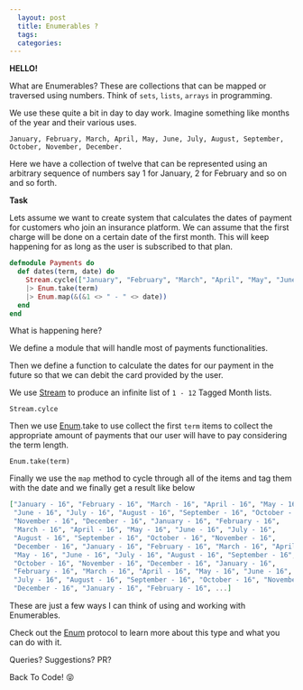 ```yaml
---
  layout: post
  title: Enumerables ?
  tags:
  categories:
---
```

**HELLO!**

What are Enumerables?
These are collections that can be mapped or traversed using numbers. Think of `sets`, `lists`, `arrays` in programming.

We use these quite a bit in day to day work. Imagine something like months of the year and their various uses.

`January, February, March, April, May, June, July, August, September, October, November, December.`

Here we have a collection of twelve that can be represented using an arbitrary sequence of numbers say 1 for January, 2 for February and so on and so forth.


**Task**

Lets assume we want to create system that calculates the dates of payment for customers who join an insurance platform. We can assume that the first charge will be done on a certain date of the first month. This will keep happening for as long as the user is subscribed to that plan.

```Elixir
defmodule Payments do
  def dates(term, date) do
    Stream.cycle(["January", "February", "March", "April", "May", "June", "July", "August","September", "October", "November", "December"])
    |> Enum.take(term)
    |> Enum.map(&(&1 <> " - " <> date))
  end
end
```

What is happening here?

We define a module that will handle most of payments functionalities.

Then we define a function to calculate the dates for our payment in the future so that we can debit the card provided by the user.

We use [Stream](https://hexdocs.pm/elixir/Stream.html) to produce an infinite list of `1 - 12` Tagged Month lists.

`Stream.cylce`

Then we use [Enum](https://hexdocs.pm/elixir/Enum.html).take to use collect the first `term` items to collect the appropriate amount of payments that our user will have to pay considering the term length.

`Enum.take(term)`


Finally we use the `map` method to cycle through all of the items and tag them with  the date and we finally get a result like below

```Elixir
["January - 16", "February - 16", "March - 16", "April - 16", "May - 16",
 "June - 16", "July - 16", "August - 16", "September - 16", "October - 16",
 "November - 16", "December - 16", "January - 16", "February - 16",
 "March - 16", "April - 16", "May - 16", "June - 16", "July - 16",
 "August - 16", "September - 16", "October - 16", "November - 16",
 "December - 16", "January - 16", "February - 16", "March - 16", "April - 16",
 "May - 16", "June - 16", "July - 16", "August - 16", "September - 16",
 "October - 16", "November - 16", "December - 16", "January - 16",
 "February - 16", "March - 16", "April - 16", "May - 16", "June - 16",
 "July - 16", "August - 16", "September - 16", "October - 16", "November - 16",
 "December - 16", "January - 16", "February - 16", ...]
```

These are just a few ways I can think of using and working with Enumerables.

Check out the [Enum](https://hexdocs.pm/elixir/Enum.html) protocol to learn more about this type and what you can do with it.



Queries? Suggestions? PR?

Back To Code! &#x1f61d;
